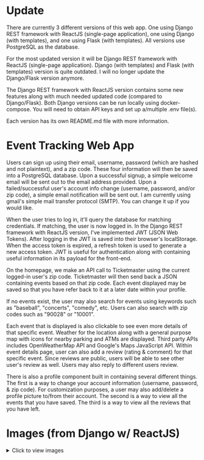 # Update
There are currently 3 different versions of this web app. One using Django REST framework with ReactJS (single-page application), one using Django (with templates), and one using Flask (with templates). All versions use PostgreSQL as the database.

For the most updated version it will be Django REST framework with ReactJS (single-page application). Django (with templates) and Flask (with templates) version is quite outdated. I will no longer update the Django/Flask version anymore.

The Django REST framework with ReactJS version contains some new features along with much needed updated code (compared to Django/Flask). Both Django versions can be run locally using docker-compose. You will need to obtain API keys and set up a/multiple .env file(s).

Each version has its own README.md file with more information.

# Event Tracking Web App
Users can sign up using their email, username, password (which are hashed and not plaintext), and a zip code. These four information will then be saved into a PostgreSQL database. Upon a successful signup, a simple welcome email will be sent out to the email address provided. Upon a failed/successful user's account info change (username, password, and/or zip code), a simple email notification will be sent out. I am currently using gmail's simple mail transfer protocol (SMTP). You can change it up if you would like.

When the user tries to log in, it'll query the database for matching credentials. If matching, the user is now logged in. In the Django REST framework with ReactJS version, I've implemented JWT (JSON Web Tokens). After logging in the JWT is saved into their browser's localStorage. When the access token is expired, a refresh token is used to generate a new access token. JWT is useful for authentication along with containing useful information in its payload for the front-end.

On the homepage, we make an API call to Ticketmaster using the current logged-in user's zip code. Ticketmaster will then send back a JSON containing events based on that zip code. Each event displayed may be saved so that you have refer back to it at a later date within your profile.

If no events exist, the user may also search for events using keywords such as "baseball", "concerts", "comedy", etc. Users can also search with zip codes such as "90028" or "10001".

Each event that is displayed is also clickable to see even more details of that specific event. Weather for the location along with a general purpose map with icons for nearby parking and ATMs are displayed. Third party APIs includes OpenWeatherMap API and Google's Maps JavaScript API. Within event details page, user can also add a review (rating & comment) for that specific event. Since reviews are public, users will be able to see other user's review as well. Users may also reply to different users review.

There is also a profile component built in containing several different things. The first is a way to change your account information (username, password, & zip code). For customization purposes, a user may also add/delete a profile picture to/from their account. The second is a way to view all the events that you have saved. The third is a way to view all the reviews that you have left.

# Images (from Django w/ ReactJS)
<details>
    <summary>Click to view images</summary>
    <a href="https://imgur.com/a/znEcjhc" target="_blank">Imgur link with a short description for each image</a>
    <br><br>
    <img src="https://i.imgur.com/LEaCvSl.png">
    <img src="https://i.imgur.com/0YjOYWV.png">
    <img src="https://i.imgur.com/5e1txIa.png">
    <img src="https://i.imgur.com/1Odrrox.png">
    <img src="https://i.imgur.com/7EuSEN1.png">
    <img src="https://i.imgur.com/mrRFW9b.png">
    <img src="https://i.imgur.com/NphgiNl.png">
    <img src="https://i.imgur.com/bKujqDG.png">
    <img src="https://i.imgur.com/4lSbSuD.png">
    <img src="https://i.imgur.com/KbjyTto.png">
    <img src="https://i.imgur.com/0jML4GA.png">
    <img src="https://i.imgur.com/x01eFsk.png">
    <img src="https://i.imgur.com/Qj3h2LN.png">
    <img src="https://i.imgur.com/lX3nNm2.png">
    <img src="https://i.imgur.com/avFzVw4.png">
    <img src="https://i.imgur.com/amShT4K.png">
    <img src="https://i.imgur.com/iRsFgoL.png">
    <img src="https://i.imgur.com/7BCpz3v.png">
    <img src="https://i.imgur.com/nAvcZ9g.png">
    <img src="https://i.imgur.com/dSSbJOl.png">
    <img src="https://i.imgur.com/smlmwsX.png">
    <img src="https://i.imgur.com/FV6yAgw.png">
    <img src="https://i.imgur.com/GgJttWn.png">
    <img src="https://i.imgur.com/VIAwREW.png">
    <img src="https://i.imgur.com/LAbDGAE.png">
    <img src="https://i.imgur.com/PmzxvIA.png">
    <img src="https://i.imgur.com/giAa17j.png">
    <img src="https://i.imgur.com/bKWjorK.png">
    <img src="https://i.imgur.com/qCNVx7I.png">
    <img src="https://i.imgur.com/qPw5W3t.png">
    <img src="https://i.imgur.com/zPEurIX.png">
    <img src="https://i.imgur.com/F7R2Cqg.png">
    <img src="https://i.imgur.com/o9CinAk.png">
    <img src="https://i.imgur.com/XciTPoy.png">
    <img src="https://i.imgur.com/MU5xVXe.png">
    <img src="https://i.imgur.com/tuPiXau.png">
    <img src="https://i.imgur.com/cl5nuoI.png">
    <img src="https://i.imgur.com/2MIEOZW.png">
    <img src="https://i.imgur.com/CUVWc2q.png">
    <img src="https://i.imgur.com/qr7yduH.png">
    <img src="https://i.imgur.com/Omjuo4j.png">
    <img src="https://i.imgur.com/lwpZRkw.png">
</details>
